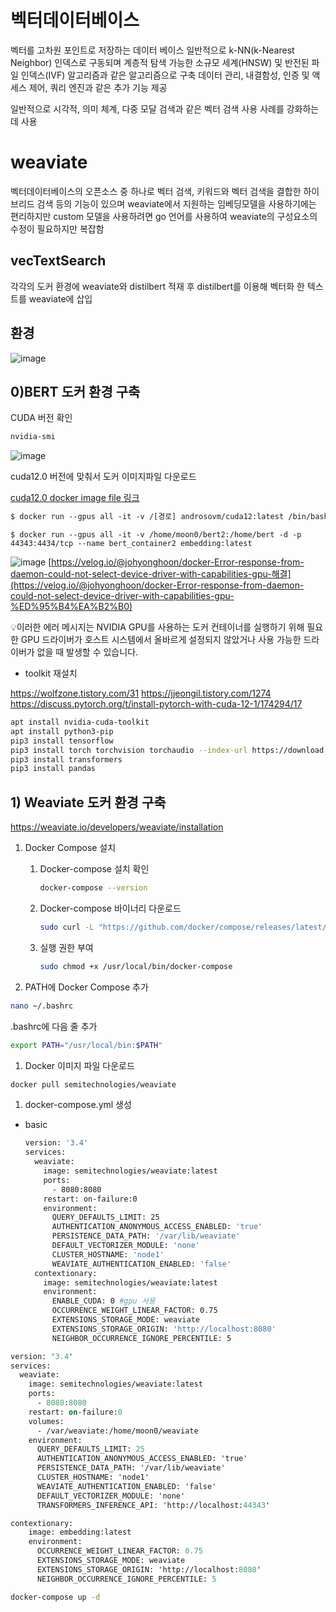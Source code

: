 # 벡터데이터베이스
벡터를 고차원 포인트로 저장하는 데이터 베이스
일반적으로 k-NN(k-Nearest Neighbor) 인덱스로 구동되며 계층적 탐색 가능한 소규모 세계(HNSW) 및 반전된 파일 인덱스(IVF) 알고리즘과 같은 알고리즘으로 구축
데이터 관리, 내결함성, 인증 및 액세스 제어, 쿼리 엔진과 같은 추가 기능 제공

일반적으로 시각적, 의미 체계, 다중 모달 검색과 같은 벡터 검색 사용 사례를 강화하는 데 사용

# weaviate
벡터데이터베이스의 오픈소스 중 하나로 벡터 검색, 키워드와 벡터 검색을 결합한 하이브리드 검색 등의 기능이 있으며 weaviate에서 지원하는 임베딩모델을 사용하기에는 편리하지만 custom 모델을 사용하려면 go 언어를 사용하여 weaviate의 구성요소의 수정이 필요하지만 복잡함

## vecTextSearch
각각의 도커 환경에 weaviate와 distilbert 적재 후 distilbert를 이용해 벡터화 한 텍스트를 weaviate에 삽입

## 환경
![image](https://github.com/moon09I980616I/vecTextSearch/assets/95466895/a5d17daa-0edb-4920-82fe-cdb6465f18bd)

## 0)BERT 도커 환경 구축
CUDA 버전 확인

```bash
nvidia-smi
```

![image](https://github.com/moon09I980616I/vecTextSearch/assets/95466895/3378026a-4d94-4faa-b8a9-2c82e1d6a1c2)


cuda12.0 버전에 맞춰서 도커 이미지파일 다운로드 

[cuda12.0 docker image file 링크](https://hub.docker.com/r/abishekdatabricks/cuda12custom/tags)

```graphql
$ docker run --gpus all -it -v /[경로] androsovm/cuda12:latest /bin/bash
```

`$ docker run --gpus all -it -v /home/moon0/bert2:/home/bert -d -p 44343:4434/tcp --name bert_container2 embedding:latest`

![image](https://github.com/moon09I980616I/vecTextSearch/assets/95466895/a065959c-13f3-4c9e-99ed-7719d6d404e5)
[https://velog.io/@johyonghoon/docker-Error-response-from-daemon-could-not-select-device-driver-with-capabilities-gpu-해결](https://velog.io/@johyonghoon/docker-Error-response-from-daemon-could-not-select-device-driver-with-capabilities-gpu-%ED%95%B4%EA%B2%B0)

💡이러한 에러 메시지는 NVIDIA GPU를 사용하는 도커 컨테이너를 실행하기 위해 필요한 GPU 드라이버가 호스트 시스템에서 올바르게 설정되지 않았거나 사용 가능한 드라이버가 없을 때 발생할 수 있습니다.

- toolkit 재설치

https://wolfzone.tistory.com/31
https://jjeongil.tistory.com/1274
https://discuss.pytorch.org/t/install-pytorch-with-cuda-12-1/174294/17

```bash
apt install nvidia-cuda-toolkit
apt install python3-pip
pip3 install tensorflow
pip3 install torch torchvision torchaudio --index-url https://download.pytorch.org/whl/cu117
pip3 install transformers
pip3 install pandas
```

## 1) Weaviate 도커 환경 구축
https://weaviate.io/developers/weaviate/installation

1. Docker Compose 설치
    1. Docker-compose 설치 확인
        
        ```bash
        docker-compose --version
        ```
        
    2. Docker-compose 바이너리 다운로드
        
        ```bash
        sudo curl -L "https://github.com/docker/compose/releases/latest/download/docker-compose-$(uname -s)-$(uname -m)" -o /usr/local/bin/docker-compose
        ```
        
    3. 실행 권한 부여
        
        ```bash
        sudo chmod +x /usr/local/bin/docker-compose
        ```
        
2. PATH에 Docker Compose 추가

```bash
nano ~/.bashrc
```

.bashrc에 다음 줄 추가

```bash
export PATH="/usr/local/bin:$PATH"
```

1. Docker 이미지 파일 다운로드

```bash
docker pull semitechnologies/weaviate
```

1. docker-compose.yml 생성
- basic
    
    ```bash
    version: '3.4'
    services:
      weaviate:
        image: semitechnologies/weaviate:latest
        ports:
          - 8080:8080
        restart: on-failure:0
        environment:
          QUERY_DEFAULTS_LIMIT: 25
          AUTHENTICATION_ANONYMOUS_ACCESS_ENABLED: 'true'
          PERSISTENCE_DATA_PATH: '/var/lib/weaviate'
          DEFAULT_VECTORIZER_MODULE: 'none'
          CLUSTER_HOSTNAME: 'node1'
          WEAVIATE_AUTHENTICATION_ENABLED: 'false'
      contextionary:
        image: semitechnologies/weaviate:latest
        environment:
          ENABLE_CUDA: 0 #gpu 사용
          OCCURRENCE_WEIGHT_LINEAR_FACTOR: 0.75
          EXTENSIONS_STORAGE_MODE: weaviate
          EXTENSIONS_STORAGE_ORIGIN: 'http://localhost:8080'
          NEIGHBOR_OCCURRENCE_IGNORE_PERCENTILE: 5
    ```
    

```graphql
version: '3.4'
services:
  weaviate:
    image: semitechnologies/weaviate:latest
    ports:
      - 8080:8080
    restart: on-failure:0
    volumes:
      - /var/weaviate:/home/moon0/weaviate
    environment:
      QUERY_DEFAULTS_LIMIT: 25
      AUTHENTICATION_ANONYMOUS_ACCESS_ENABLED: 'true'
      PERSISTENCE_DATA_PATH: '/var/lib/weaviate'
      CLUSTER_HOSTNAME: 'node1'
      WEAVIATE_AUTHENTICATION_ENABLED: 'false'
      DEFAULT_VECTORIZER_MODULE: 'none'
      TRANSFORMERS_INFERENCE_API: 'http://localhost:44343'

contextionary:
    image: embedding:latest
    environment:
      OCCURRENCE_WEIGHT_LINEAR_FACTOR: 0.75
      EXTENSIONS_STORAGE_MODE: weaviate
      EXTENSIONS_STORAGE_ORIGIN: 'http://localhost:8080'
      NEIGHBOR_OCCURRENCE_IGNORE_PERCENTILE: 5
```

```bash
docker-compose up -d
```
